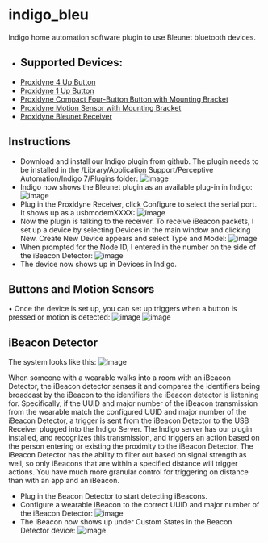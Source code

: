 # indigo_bleu
Indigo home automation software plugin to use Bleunet bluetooth devices.

* ## Supported Devices: 
* [Proxidyne 4 Up Button](https://store.proxidyne.com/collections/bleunet-sensors-for-home-automation/products/survey-button?variant=35408516234)
* [Proxidyne 1 Up Button](https://store.proxidyne.com/collections/bleunet-sensors-for-home-automation/products/single-button-sensor?variant=35411831498)
* [Proxidyne Compact Four-Button Button with Mounting Bracket](https://store.proxidyne.com/collections/bleunet-sensors-for-home-automation/products/proxidyne-compact-four-button-button-with-mounting-bracket?variant=35404503626)
* [Proxidyne Motion Sensor with Mounting Bracket](https://store.proxidyne.com/collections/bleunet-sensors-for-home-automation/products/motion-sensor?variant=35373531914)
* [Proxidyne Bleunet Receiver](https://store.proxidyne.com/collections/bleunet-sensors-for-home-automation/products/bluetooth-receiver?variant=35364208138)

## Instructions
* Download and install our Indigo plugin from github.  The plugin needs to be installed in the /Library/Application Support/Perceptive Automation/Indigo 7/Plugins folder:
![image](https://i0.wp.com/s3.amazonaws.com/proxidyne-static/2017/03/23212621/pathtoplugin.png)
* Indigo now shows the Bleunet plugin as an available plug-in in Indigo:
![image](https://i1.wp.com/s3.amazonaws.com/proxidyne-static/2017/03/23212722/plugin.png)
* Plug in the Proxidyne Receiver, click Configure to select the serial port.  It shows up as a usbmodemXXXX:
![image](https://i1.wp.com/s3.amazonaws.com/proxidyne-static/2017/03/23212843/serial.png)
* Now the plugin is talking to the receiver.  To receive iBeacon packets, I set up a device by selecting Devices in the main window and clicking New.  Create New Device appears and select Type and Model:
![image](https://i2.wp.com/s3.amazonaws.com/proxidyne-static/2017/03/23213033/newdevice.png)
* When prompted for the Node ID, I entered in the number on the side of the iBeacon Detector:
![image](https://i2.wp.com/s3.amazonaws.com/proxidyne-static/2017/03/23213219/nodeid1.png)
* The device now shows up in Devices in Indigo.

## Buttons and Motion Sensors
• Once the device is set up, you can set up triggers when a button is pressed or motion is detected:
![image](https://i0.wp.com/s3.amazonaws.com/proxidyne-static/2017/03/23163307/buttonpresstrigger.png)
![image](https://i2.wp.com/s3.amazonaws.com/proxidyne-static/2017/03/23163255/trigger2.png)

## iBeacon Detector

The system looks like this:
![image](https://i1.wp.com/s3.amazonaws.com/proxidyne-static/2017/03/23163324/beacon-detector2.png)

When someone with a wearable walks into a room with an iBeacon Detector, the iBeacon detector senses it and compares the identifiers being broadcast by the iBeacon to the identifiers the iBeacon detector is listening for.  Specifically, if the UUID and major number of the iBeacon transmission from the wearable match the configured UUID and major number of the iBeacon Detector, a trigger is sent from the iBeacon Detector to the USB Receiver plugged into the Indigo Server.  The Indigo server has our plugin installed, and recognizes this transmission, and triggers an action based on the person entering or existing the proximity to the iBeacon Detector.  The iBeacon Detector has the ability to filter out based on signal strength as well, so only iBeacons that are within a specified distance  will trigger actions.  You have much more granular control for triggering on distance than with an app and an iBeacon.

* Plug in the Beacon Detector to start detecting iBeacons.
* Configure a wearable iBeacon to the correct UUID and major number of the iBeacon Detector:
![image](https://s3.amazonaws.com/proxidyne-static/2017/03/23220755/IMG_1413.png)
* The iBeacon now shows up under Custom States in the Beacon Detector device:
![image](https://i2.wp.com/s3.amazonaws.com/proxidyne-static/2017/03/23220954/devices1.png?resize=754%2C724&ssl=1)


